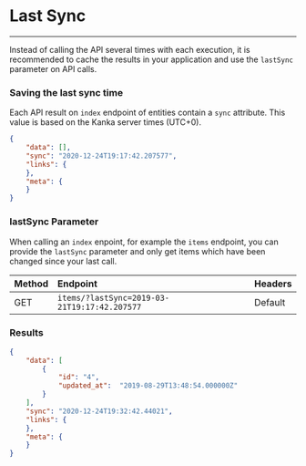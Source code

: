 # Last Sync

---

Instead of calling the API several times with each execution, it is recommended to cache the results in your application and use the `lastSync` parameter on API calls.

### Saving the last sync time

Each API result on `index` endpoint of entities contain a `sync` attribute. This value is based on the Kanka server times (UTC+0).

```json
{
    "data": [],
    "sync": "2020-12-24T19:17:42.207577",
    "links": {
    },
    "meta": {
    }
}
```

### lastSync Parameter

When calling an `index` enpoint, for example the `items` endpoint, you can provide the `lastSync` parameter and only get items which have been changed since your last call.

| Method | Endpoint| Headers |
| :- |   :-   |  :-  |
| GET | `items/?lastSync=2019-03-21T19:17:42.207577` | Default |

### Results

```json
{
    "data": [
        {
            "id": "4",
            "updated_at":  "2019-08-29T13:48:54.000000Z"
        }
    ],
    "sync": "2020-12-24T19:32:42.44021",
    "links": {
    },
    "meta": {
    }
}
```
